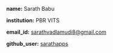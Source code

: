 **name:** Sarath Babu 

**institution:** PBR VITS

**email_id:** sarathvadlamudi8@gmail.com

**github_user:** [sarathapps](https://github.com/sarathapps/Animations)
